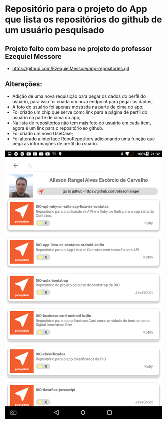 # Repositório para o projeto do App que lista os repositórios do github de um usuário pesquisado

## Projeto feito com base no projeto do professor Ezequiel Messore
* https://github.com/EzequielMessore/app-repositories.git

## Alterações:
* Adição de uma nova requisição para pegar os dados do perfil do usuário, para isso foi criada um novo endpoint para pegar os dados;
* A foto do usuário foi apenas mostrada na parte de cima do app;
* Foi criado um chip que serve como link para a página de perfil do usuário na parte de cima do app;
* Na lista de repositórios não tem mais foto do usuário em cada item, agora é um link para o repositório no github.
* Foi criado um novo UseCase;
* Foi alterado a interface RepoRepository adicionando uma função que pega as informações de perfil do usuário.

![imagem da tela do app github repositories](https://github.com/alissonrangel/DIO-app-github-repositories-android-kotlin/blob/main/app/src/main/res/drawable/tela_app_repositories.png?raw=true)
